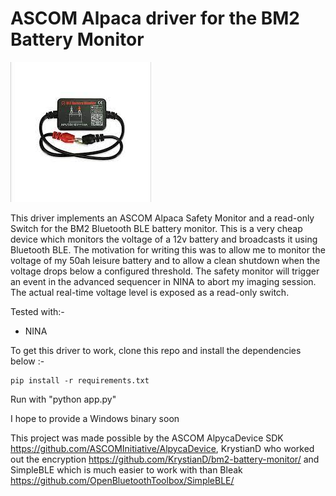 # ASCOM Alpaca driver for the BM2 Battery Monitor

![Image of a BM2](/images/bm2.jpg)

This driver implements an ASCOM Alpaca  Safety Monitor and a read-only Switch for the BM2 Bluetooth BLE battery monitor. This is a very cheap device which monitors the voltage of a 12v battery and broadcasts it using Bluetooth BLE. The motivation for writing this was to allow me to monitor the voltage of my 50ah leisure battery and to allow a clean shutdown when the voltage drops below a configured threshold. The safety monitor will trigger an event in the advanced sequencer in NINA to abort my imaging session. The actual real-time voltage level is exposed as a read-only switch.

Tested with:-
* NINA

To get this driver to work, clone this repo and install the dependencies below :-

```
pip install -r requirements.txt
```

Run with "python app.py"

I hope to provide a Windows binary soon

This project was made possible by the ASCOM AlpycaDevice SDK https://github.com/ASCOMInitiative/AlpycaDevice, KrystianD who worked out the encryption https://github.com/KrystianD/bm2-battery-monitor/ and SimpleBLE which is much easier to work with than Bleak https://github.com/OpenBluetoothToolbox/SimpleBLE/
